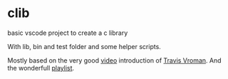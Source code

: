 # clib

basic vscode project to create a c library

With lib, bin and test folder and some helper scripts.

Mostly based on the very good [video](https://youtu.be/F6_WdnzQIQ4) introduction of [Travis Vroman](https://www.youtube.com/@TravisVroman).
And the wonderfull [playlist](https://youtube.com/playlist?list=PLv8Ddw9K0JPg1BEO-RS-0MYs423cvLVtj).
